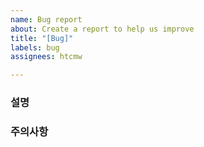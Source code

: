 ```yaml
---
name: Bug report
about: Create a report to help us improve
title: "[Bug]"
labels: bug
assignees: htcmw

---
```


### 설명

### 주의사항
